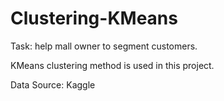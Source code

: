 # Clustering-KMeans
Task: help mall owner to segment customers. 

KMeans clustering method is used in this project.

Data Source: Kaggle
